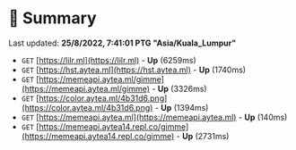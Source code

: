 # 📖 Summary
Last updated: **25/8/2022, 7:41:01 PTG "Asia/Kuala_Lumpur"**

- `GET` [https://lilr.ml](https://lilr.ml) - **Up** (6259ms)
- `GET` [https://hst.aytea.ml](https://hst.aytea.ml) - **Up** (1740ms)
- `GET` [https://memeapi.aytea.ml/gimme](https://memeapi.aytea.ml/gimme) - **Up** (3326ms)
- `GET` [https://color.aytea.ml/4b31d6.png](https://color.aytea.ml/4b31d6.png) - **Up** (1394ms)
- `GET` [https://memeapi.aytea.ml](https://memeapi.aytea.ml) - **Up** (140ms)
- `GET` [https://memeapi.aytea14.repl.co/gimme](https://memeapi.aytea14.repl.co/gimme) - **Up** (2731ms)
